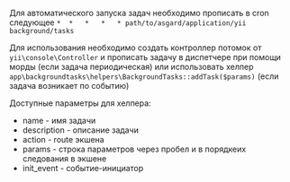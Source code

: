 Для автоматического запуска задач необходимо прописать в cron следующее `*  *   *   *   * path/to/asgard/application/yii background/tasks`

Для использования необходимо создать контроллер потомок от `yii\console\Controller` и прописать задачу в диспетчере при помощи морды (если задача периодическая) или использовать хелпер `app\backgroundtasks\helpers\BackgroundTasks::addTask($params)` (если задача возникает по событию)

Доступные параметры для хелпера:

* name - имя задачи
* description - описание задачи
* action - route экшена
* params - строка параметров через пробел и в порядкеих следования в экшене
* init_event - событие-инициатор